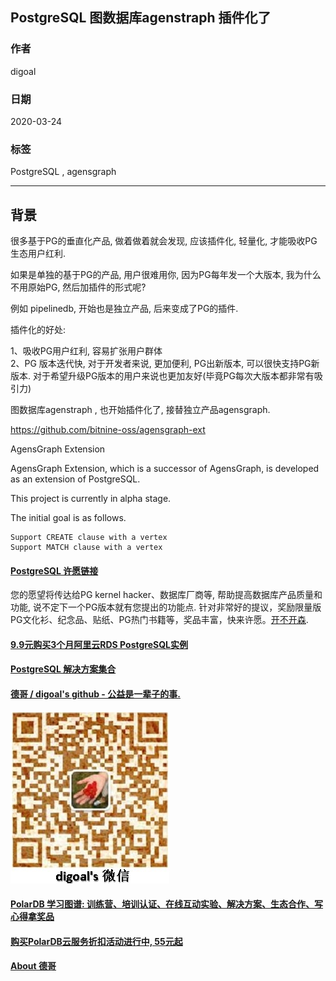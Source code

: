 ## PostgreSQL 图数据库agenstraph 插件化了  
        
### 作者                                                                        
digoal                                                                                                                 
                          
### 日期                                                                                                                 
2020-03-24                                                                                                             
                                                                                                                 
### 标签                                                                                                                 
PostgreSQL , agensgraph   
                     
----               
                          
## 背景      
很多基于PG的垂直化产品, 做着做着就会发现, 应该插件化, 轻量化, 才能吸收PG生态用户红利.   
  
如果是单独的基于PG的产品, 用户很难用你, 因为PG每年发一个大版本, 我为什么不用原始PG, 然后加插件的形式呢?  
  
例如 pipelinedb, 开始也是独立产品, 后来变成了PG的插件.  
  
插件化的好处:  
  
1、吸收PG用户红利, 容易扩张用户群体  
2、PG 版本迭代快, 对于开发者来说, 更加便利, PG出新版本, 可以很快支持PG新版本. 对于希望升级PG版本的用户来说也更加友好(毕竟PG每次大版本都非常有吸引力)  
  
图数据库agenstraph , 也开始插件化了, 接替独立产品agensgraph.   
  
https://github.com/bitnine-oss/agensgraph-ext  
  
AgensGraph Extension  
  
AgensGraph Extension, which is a successor of AgensGraph, is developed as an extension of PostgreSQL.  
  
This project is currently in alpha stage.  
  
The initial goal is as follows.  
  
```  
Support CREATE clause with a vertex  
Support MATCH clause with a vertex  
```  
  
  
    
  
  
  
  
  
  
  
  
  
  
  
  
  
  
  
  
  
  
  
  
  
  
  
  
  
  
  
  
  
  
  
  
  
  
  
  
  
  
  
  
  
  
  
  
  
  
  
  
  
  
  
  
  
#### [PostgreSQL 许愿链接](https://github.com/digoal/blog/issues/76 "269ac3d1c492e938c0191101c7238216")
您的愿望将传达给PG kernel hacker、数据库厂商等, 帮助提高数据库产品质量和功能, 说不定下一个PG版本就有您提出的功能点. 针对非常好的提议，奖励限量版PG文化衫、纪念品、贴纸、PG热门书籍等，奖品丰富，快来许愿。[开不开森](https://github.com/digoal/blog/issues/76 "269ac3d1c492e938c0191101c7238216").  
  
  
#### [9.9元购买3个月阿里云RDS PostgreSQL实例](https://www.aliyun.com/database/postgresqlactivity "57258f76c37864c6e6d23383d05714ea")
  
  
#### [PostgreSQL 解决方案集合](https://yq.aliyun.com/topic/118 "40cff096e9ed7122c512b35d8561d9c8")
  
  
#### [德哥 / digoal's github - 公益是一辈子的事.](https://github.com/digoal/blog/blob/master/README.md "22709685feb7cab07d30f30387f0a9ae")
  
  
![digoal's wechat](../pic/digoal_weixin.jpg "f7ad92eeba24523fd47a6e1a0e691b59")
  
  
#### [PolarDB 学习图谱: 训练营、培训认证、在线互动实验、解决方案、生态合作、写心得拿奖品](https://www.aliyun.com/database/openpolardb/activity "8642f60e04ed0c814bf9cb9677976bd4")
  
  
#### [购买PolarDB云服务折扣活动进行中, 55元起](https://www.aliyun.com/activity/new/polardb-yunparter?userCode=bsb3t4al "e0495c413bedacabb75ff1e880be465a")
  
  
#### [About 德哥](https://github.com/digoal/blog/blob/master/me/readme.md "a37735981e7704886ffd590565582dd0")
  
